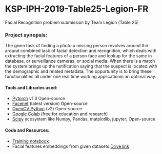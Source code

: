 # KSP-IPH-2019-Table25-Legion-FR
Facial Recognition problem submission by Team Legion (Table 25)

### Project synopsis:

The given task of finding a photo a missing person revolves around the around combined task of facial detection and recognition, which deals with extracting the facial features of a person face and lookup for the same in database, or surveillance cameras, or social media.
When there is a match the system brings up the notification saying that the suspect is located with the demographic and related metadata.
The oppurtunity is to bring these functionalities all under one real time working applicationin an optimal way.

#### Tools and Libraries used:
 - [Pytorch](https://pytorch.org/)  v1.3 Open-source 
 - [Facenet](https://github.com/timesler/facenet-pytorch) (latest version) Open-source
 - [OpenCV Python](https://github.com/skvark/opencv-python) (v2) Open-source
 - [Google Colab](https://github.com/googlecolab) (free for education and research)
 - [Scipy](https://www.scipy.org/) ecosystem like Numpy, Pandas, matplotlib, jupyter; Open-source
 
 #### Code and Resources:
  - [Training notebook](https://github.com/siddish-reddy/KSP-IPH-2019-Table25-Legion-FR/blob/master/Face_recognition.ipynb) 
  - Facial features embeddings from given datasets [Drive link](https://drive.google.com/open?id=1WL2eP_K-6XhAp2_PL4dslpmbzBcp_YV4)
  
